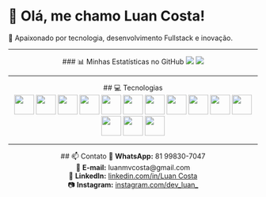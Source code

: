 <p align="center">
  <h1>👋 Olá, me chamo Luan Costa!</h1>
  🚀 Apaixonado por tecnologia, desenvolvimento Fullstack e inovação.
</p>

---

<p align="center">
  ### 📊 Minhas Estatísticas no GitHub  
  <img src="https://github-readme-stats.vercel.app/api?username=luanmvcosta0&show_icons=true&theme=dracula" />
  <img src="https://github-readme-stats.vercel.app/api/top-langs/?username=luanmvcosta0&layout=compact&theme=dracula" />
</p>

---

<p align="center">
  ## 💻 Tecnologias
  <br/>
  <img src="https://cdn.jsdelivr.net/gh/devicons/devicon/icons/javascript/javascript-original.svg" width="40" height="40"/>
  <img src="https://cdn.jsdelivr.net/gh/devicons/devicon/icons/typescript/typescript-original.svg" width="40" height="40"/>
  <img src="https://cdn.jsdelivr.net/gh/devicons/devicon/icons/react/react-original.svg" width="40" height="40"/>
  <img src="https://cdn.jsdelivr.net/gh/devicons/devicon/icons/nodejs/nodejs-original.svg" width="40" height="40"/>
  <img src="https://cdn.jsdelivr.net/gh/devicons/devicon/icons/nestjs/nestjs-original.svg" width="40" height="40"/>
  <img src="https://cdn.jsdelivr.net/gh/devicons/devicon/icons/express/express-original.svg" width="40" height="40"/>
  <img src="https://cdn.jsdelivr.net/gh/devicons/devicon/icons/java/java-original.svg" width="40" height="40"/>
  <img src="https://cdn.jsdelivr.net/gh/devicons/devicon/icons/spring/spring-original.svg" width="40" height="40"/>
  <img src="https://cdn.jsdelivr.net/gh/devicons/devicon/icons/postgresql/postgresql-original.svg" width="40" height="40"/>
  <img src="https://cdn.jsdelivr.net/gh/devicons/devicon/icons/junit/junit-plain.svg" width="40" height="40"/>
  <img src="https://cdn.jsdelivr.net/gh/devicons/devicon/icons/selenium/selenium-original.svg" width="40" height="40"/>
  <img src="https://cdn.jsdelivr.net/gh/devicons/devicon/icons/html5/html5-original.svg" width="40" height="40"/>
  <img src="https://cdn.jsdelivr.net/gh/devicons/devicon/icons/css3/css3-original.svg" width="40" height="40"/>
  <img src="https://cdn.jsdelivr.net/gh/devicons/devicon/icons/vite/vite-original.svg" width="40" height="40"/>
</p>

---

<p align="center">
  ## 📫 Contato
  📱 <b>WhatsApp:</b> 81 99830-7047 <br/>
  📧 <b>E-mail:</b> luanmvcosta@gmail.com <br/>
  💼 <b>LinkedIn:</b> <a href="https://www.linkedin.com/in/luan-costa-877010235/">linkedin.com/in/Luan Costa</a> <br/>
  📷 <b>Instagram:</b> <a href="https://www.instagram.com/dev_luan_/">instagram.com/dev_luan_</a>
</p>
